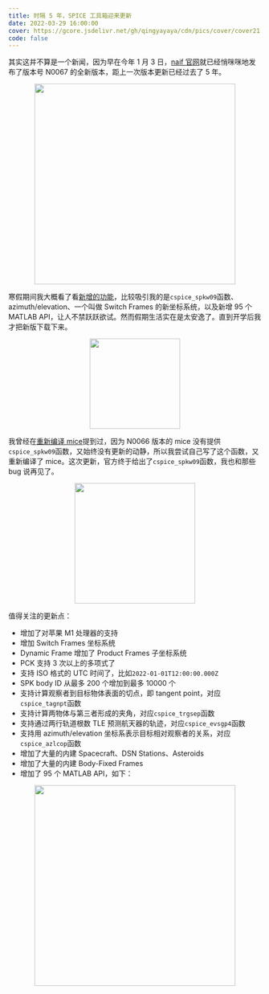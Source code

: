 ```yaml
---
title: 时隔 5 年，SPICE 工具箱迎来更新
date: 2022-03-29 16:00:00
cover: https://gcore.jsdelivr.net/gh/qingyayaya/cdn/pics/cover/cover21.png
code: false
---
```


其实这并不算是一个新闻，因为早在今年 1 月 3 日，[naif 官网](https://naif.jpl.nasa.gov/pub/naif/)就已经悄咪咪地发布了版本号 N0067 的全新版本，距上一次版本更新已经过去了 5 年。

<div style="text-align:center;"><img src="https://gcore.jsdelivr.net/gh/qingyayaya/cdn/pics/post21/N0067.jpg" width="400"/></div>

寒假期间我大概看了看[新增的功能](https://naif.jpl.nasa.gov/pub/naif/toolkit_docs/MATLAB/info/whatsnew.html#Version%2067%20---%20January%202022)，比较吸引我的是`cspice_spkw09`函数、azimuth/elevation、一个叫做 Switch Frames 的新坐标系统，以及新增 95 个 MATLAB API，让人不禁跃跃欲试。然而假期生活实在是太安逸了。直到开学后我才把新版下载下来。

<div style="text-align:center;"><img src="https://gcore.jsdelivr.net/gh/qingyayaya/cdn/pics/post21/dog.gif" width="180"/></div>

我曾经在[重新编译 mice](https://qingyayaya.github.io/post/%E9%87%8D%E6%96%B0%E7%BC%96%E8%AF%91%20mice)提到过，因为 N0066 版本的 mice 没有提供`cspice_spkw09`函数，又始终没有更新的动静，所以我尝试自己写了这个函数，又重新编译了 mice。这次更新，官方终于给出了`cspice_spkw09`函数，我也和那些 bug 说再见了。

<div style="text-align:center;"><img src="https://gcore.jsdelivr.net/gh/qingyayaya/cdn/pics/post21/mycode.jpg" width="240"/></div>

值得关注的更新点：

- 增加了对苹果 M1 处理器的支持
- 增加 Switch Frames 坐标系统
- Dynamic Frame 增加了 Product Frames 子坐标系统
- PCK 支持 3 次以上的多项式了
- 支持 ISO 格式的 UTC 时间了，比如`2022-01-01T12:00:00.000Z`
- SPK body ID 从最多 200 个增加到最多 10000 个
- 支持计算观察者到目标物体表面的切点，即 tangent point，对应`cspice_tagnpt`函数
- 支持计算两物体与第三者形成的夹角，对应`cspice_trgsep`函数
- 支持通过两行轨道根数 TLE 预测航天器的轨迹，对应`cspice_evsgp4`函数
- 支持用 azimuth/elevation 坐标系表示目标相对观察者的关系，对应`cspice_azlcop`函数
- 增加了大量的内建 Spacecraft、DSN Stations、Asteroids
- 增加了大量的内建 Body-Fixed Frames
- 增加了 95 个 MATLAB API，如下：

<div style="text-align:center;"><img src="https://gcore.jsdelivr.net/gh/qingyayaya/cdn/pics/post21/newAPI.png" width="400"/></div>